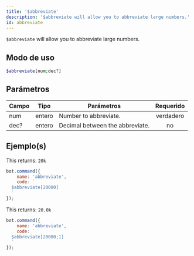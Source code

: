 ```yaml
---
title: '$abbreviate'
description: '$abbreviate will allow you to abbreviate large numbers.'
id: abbreviate
---
```


`$abbreviate` will allow you to abbreviate large numbers.

## Modo de uso

```php
$abbreviate[num;dec?]
```

## Parámetros

| Campo | Tipo   | Parámetros                      | Requerido |
| ----- | ------ | ------------------------------- |:---------:|
| num   | entero | Number to abbreviate.           | verdadero |
| dec?  | entero | Decimal between the abbreviate. |    no     |

## Ejemplo(s)

This returns: `20k`

```javascript
bot.command({
    name: 'abbreviate',
    code: `
  $abbreviate[20000]
  `
});
```

This returns: `20.0k`

```javascript
bot.command({
    name: 'abbreviate',
    code: `
  $abbreviate[20000;1]
  `
});
```

